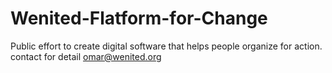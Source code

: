 # Wenited-Flatform-for-Change
Public effort to create digital software that helps people organize for action. contact for detail omar@wenited.org
